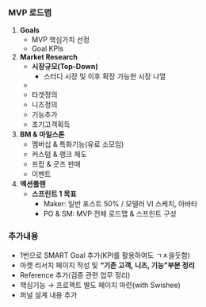 ### MVP 로드맵 
1. **Goals**
	- MVP 핵심가치 선정
	- Goal KPIs
2. **Market Research**
	- **시장규모(Top-Down)**
		- 스터디 시장 및 이후 확장 가능한 시장 나열
	- 
	- 타겟정의
	- 니즈정의
	- 기능추가
	- 초기고객획득
3. **BM & 마일스톤**
	- 멤버십 & 특화기능(유료 소모임)
	- 커스텀 & 랭크 제도
	- 프랍 & 굿즈 판매
	- 이벤트
4. **액션플랜**
	- **스프린트 1 목표**
		- Maker: 일반 포스트 50% / 모델러 VI 스케치, 아바타
		- PO & SM: MVP 전체 로드맵 & 스프린트 구성

### 추가내용 
- 1번으로 SMART Goal 추가(KPI를 활용하여도 ㄱㅊ을듯함)
- 마켓 리서치 페이지 작성 및 **“기존 고객, 니즈, 기능”부분 정리**
- Reference 추가(검증 관련 업무 정리)
- 핵심기능 → 프로젝트 별도 페이지 마련(with Swishee)
- 퍼널 설계 내용 추가